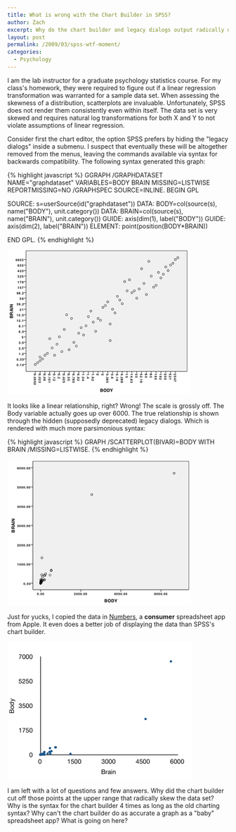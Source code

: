 ```yaml
---
title: What is wrong with the Chart Builder in SPSS?
author: Zach
excerpt: Why do the chart builder and legacy dialogs output radically different scatterplots in SPSS?
layout: post
permalink: /2009/03/spss-wtf-moment/
categories:
  - Psychology
---
```

I am the lab instructor for a graduate psychology statistics course. For my class's homework, they were required to figure out if a linear regression transformation was warranted for a sample data set. When assessing the skewness of a distribution, scatterplots are invaluable. Unfortunately, SPSS does not render them consistently even within itself. The data set is very skewed and requires natural log transformations for both X and Y to not violate assumptions of linear regression.

Consider first the chart editor, the option SPSS prefers by hiding the "legacy dialogs" inside a submenu. I suspect that eventually these will be altogether removed from the menus, leaving the commands available via syntax for backwards compatibility. The following syntax generated this graph:

{% highlight javascript %}
GGRAPH
/GRAPHDATASET NAME="graphdataset" VARIABLES=BODY BRAIN MISSING=LISTWISE REPORTMISSING=NO
/GRAPHSPEC SOURCE=INLINE.
BEGIN GPL

SOURCE: s=userSource(id("graphdataset"))
DATA: BODY=col(source(s), name("BODY"), unit.category())
DATA: BRAIN=col(source(s), name("BRAIN"), unit.category())
GUIDE: axis(dim(1), label("BODY"))
GUIDE: axis(dim(2), label("BRAIN"))
ELEMENT: point(position(BODY*BRAIN))

END GPL.
{% endhighlight %}

<img class="alignnone size-full wp-image-123" title="chartbuilder" src="/images/posts/2009/03/chartbuilder2.png" alt="chartbuilder" width="416" height="329" />

It looks like a linear relationship, right? Wrong! The scale is grossly off. The Body variable actually goes up over 6000. The true relationship is shown through the hidden (supposedly deprecated) legacy dialogs. Which is rendered with much more parsimonious syntax:

{% highlight javascript %}
GRAPH
/SCATTERPLOT(BIVAR)=BODY WITH BRAIN
/MISSING=LISTWISE.
{% endhighlight %}

<img class="alignnone size-full wp-image-124" title="legacy" src="/images/posts/2009/03/legacy2.png" alt="legacy" width="418" height="332" />

Just for yucks, I copied the data in [Numbers][1], a **consumer** spreadsheet app from Apple. It even does a better job of displaying the data than SPSS's chart builder.

<img class="alignnone size-full wp-image-139" title="numbers1" src="/images/posts/2009/03/numbers12.png" alt="numbers1" width="420" height="313" />

I am left with a lot of questions and few answers. Why did the chart builder cut off those points at the upper range that radically skew the data set? Why is the syntax for the chart builder 4 times as long as the old charting syntax? Why can't the chart builder do as accurate a graph as a "baby" spreadsheet app? What is going on here?

 [1]: http://www.apple.com/iwork/numbers/